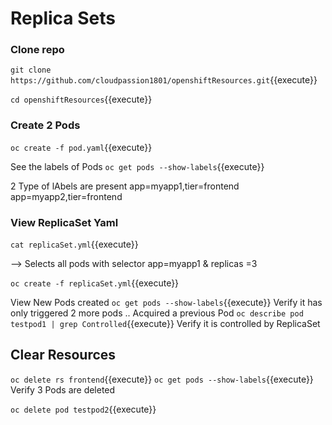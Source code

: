 # Replica Sets

### Clone repo 
`git clone https://github.com/cloudpassion1801/openshiftResources.git`{{execute}}

`cd openshiftResources`{{execute}}

### Create 2 Pods 
`oc create -f pod.yaml`{{execute}}

See the labels of Pods
`oc get pods --show-labels`{{execute}}

2 Type of lAbels are present 
app=myapp1,tier=frontend
app=myapp2,tier=frontend

### View ReplicaSet Yaml 
`cat replicaSet.yml`{{execute}}

--> Selects all pods with selector app=myapp1 & replicas =3

`oc create -f replicaSet.yml`{{execute}}

View New Pods created
`oc get pods --show-labels`{{execute}}
Verify it has only triggered 2 more pods .. Acquired a previous Pod 
`oc describe pod testpod1 | grep Controlled`{{execute}}
Verify it is controlled by ReplicaSet


## Clear Resources
`oc delete rs frontend`{{execute}}
`oc get pods --show-labels`{{execute}}
Verify 3 Pods are deleted

`oc delete pod testpod2`{{execute}}
